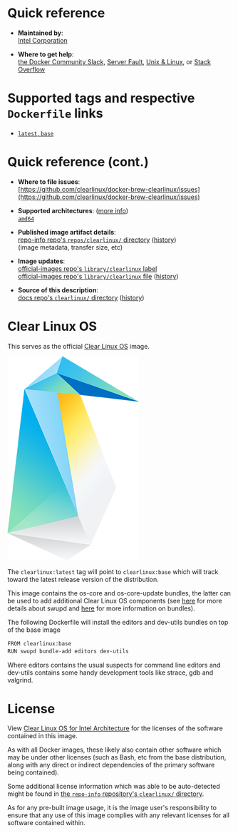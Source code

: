 <!--

********************************************************************************

WARNING:

    DO NOT EDIT "clearlinux/README.md"

    IT IS AUTO-GENERATED

    (from the other files in "clearlinux/" combined with a set of templates)

********************************************************************************

-->

# Quick reference

-	**Maintained by**:  
	[Intel Corporation](https://github.com/clearlinux/docker-brew-clearlinux)

-	**Where to get help**:  
	[the Docker Community Slack](https://dockr.ly/comm-slack), [Server Fault](https://serverfault.com/help/on-topic), [Unix & Linux](https://unix.stackexchange.com/help/on-topic), or [Stack Overflow](https://stackoverflow.com/help/on-topic)

# Supported tags and respective `Dockerfile` links

-	[`latest`, `base`](https://github.com/clearlinux/docker-brew-clearlinux/blob/83dc1ce6db0daaca096b4df440c27bd9ab21566f/Dockerfile)

# Quick reference (cont.)

-	**Where to file issues**:  
	[https://github.com/clearlinux/docker-brew-clearlinux/issues](https://github.com/clearlinux/docker-brew-clearlinux/issues)

-	**Supported architectures**: ([more info](https://github.com/docker-library/official-images#architectures-other-than-amd64))  
	[`amd64`](https://hub.docker.com/r/amd64/clearlinux/)

-	**Published image artifact details**:  
	[repo-info repo's `repos/clearlinux/` directory](https://github.com/docker-library/repo-info/blob/master/repos/clearlinux) ([history](https://github.com/docker-library/repo-info/commits/master/repos/clearlinux))  
	(image metadata, transfer size, etc)

-	**Image updates**:  
	[official-images repo's `library/clearlinux` label](https://github.com/docker-library/official-images/issues?q=label%3Alibrary%2Fclearlinux)  
	[official-images repo's `library/clearlinux` file](https://github.com/docker-library/official-images/blob/master/library/clearlinux) ([history](https://github.com/docker-library/official-images/commits/master/library/clearlinux))

-	**Source of this description**:  
	[docs repo's `clearlinux/` directory](https://github.com/docker-library/docs/tree/master/clearlinux) ([history](https://github.com/docker-library/docs/commits/master/clearlinux))

# Clear Linux OS

This serves as the official [Clear Linux OS](https://clearlinux.org) image.

![logo](https://raw.githubusercontent.com/docker-library/docs/dbe1941be63c87cc691b59d50f830f9dd7d69df9/clearlinux/logo.png)

The `clearlinux:latest` tag will point to `clearlinux:base` which will track toward the latest release version of the distribution.

This image contains the os-core and os-core-update bundles, the latter can be used to add additional Clear Linux OS components (see [here](https://clearlinux.org/documentation/swupdate_about_sw_update.html) for more details about swupd and [here](https://clearlinux.org/documentation/bundles_overview.html) for more information on bundles).

The following Dockerfile will install the editors and dev-utils bundles on top of the base image

```sh
FROM clearlinux:base
RUN swupd bundle-add editors dev-utils
```

Where editors contains the usual suspects for command line editors and dev-utils contains some handy development tools like strace, gdb and valgrind.

# License

View [Clear Linux OS for Intel Architecture](https://download.clearlinux.org/current/licenses) for the licenses of the software contained in this image.

As with all Docker images, these likely also contain other software which may be under other licenses (such as Bash, etc from the base distribution, along with any direct or indirect dependencies of the primary software being contained).

Some additional license information which was able to be auto-detected might be found in [the `repo-info` repository's `clearlinux/` directory](https://github.com/docker-library/repo-info/tree/master/repos/clearlinux).

As for any pre-built image usage, it is the image user's responsibility to ensure that any use of this image complies with any relevant licenses for all software contained within.
